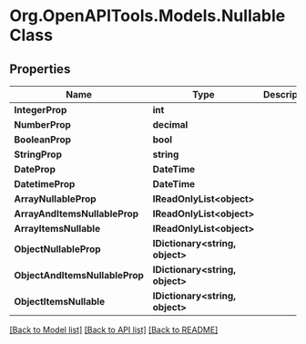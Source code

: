 # Org.OpenAPITools.Models.NullableClass
## Properties

Name | Type | Description | Notes
------------ | ------------- | ------------- | -------------
**IntegerProp** | **int** |  | [optional] 
**NumberProp** | **decimal** |  | [optional] 
**BooleanProp** | **bool** |  | [optional] 
**StringProp** | **string** |  | [optional] 
**DateProp** | **DateTime** |  | [optional] 
**DatetimeProp** | **DateTime** |  | [optional] 
**ArrayNullableProp** | **IReadOnlyList&lt;object&gt;** |  | [optional] 
**ArrayAndItemsNullableProp** | **IReadOnlyList&lt;object&gt;** |  | [optional] 
**ArrayItemsNullable** | **IReadOnlyList&lt;object&gt;** |  | [optional] 
**ObjectNullableProp** | **IDictionary&lt;string, object&gt;** |  | [optional] 
**ObjectAndItemsNullableProp** | **IDictionary&lt;string, object&gt;** |  | [optional] 
**ObjectItemsNullable** | **IDictionary&lt;string, object&gt;** |  | [optional] 

[[Back to Model list]](../README.md#documentation-for-models) [[Back to API list]](../README.md#documentation-for-api-endpoints) [[Back to README]](../README.md)

